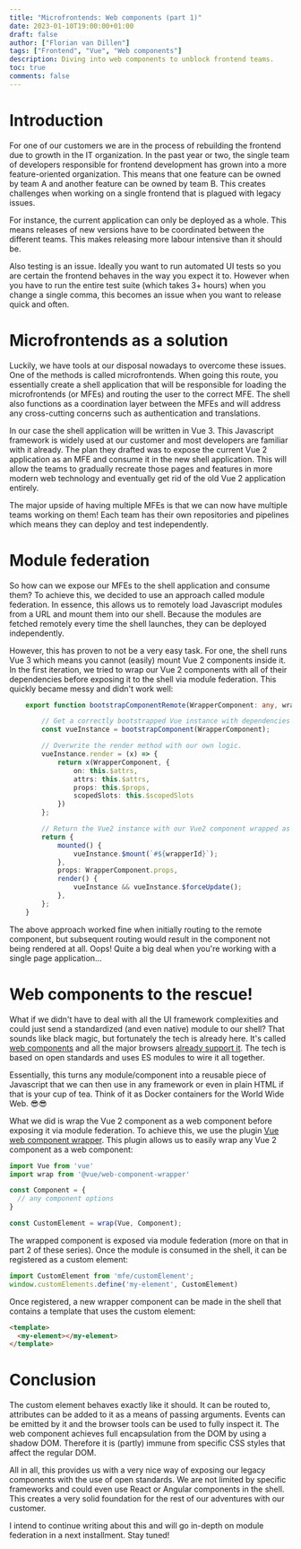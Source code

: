 ```yaml
---
title: "Microfrontends: Web components (part 1)"
date: 2023-01-10T19:00:00+01:00
draft: false
author: ["Florian van Dillen"]
tags: ["Frontend", "Vue", "Web components"]
description: Diving into web components to unblock frontend teams.
toc: true
comments: false
---
```


# Introduction
For one of our customers we are in the process of rebuilding the frontend due to growth in the IT organization. In the past year or two, the single team of developers responsible for frontend development has grown into a more feature-oriented organization. This means that one feature can be owned by team A and another feature can be owned by team B. This creates challenges when working on a single frontend that is plagued with legacy issues.

For instance, the current application can only be deployed as a whole. This means releases of new versions have to be coordinated between the different teams. This makes releasing more labour intensive than it should be.

Also testing is an issue. Ideally you want to run automated UI tests so you are certain the frontend behaves in the way you expect it to. However when you have to run the entire test suite (which takes 3+ hours) when you change a single comma, this becomes an issue when you want to release quick and often.

# Microfrontends as a solution
Luckily, we have tools at our disposal nowadays to overcome these issues. One of the methods is called microfrontends. When going this route, you essentially create a shell application that will be responsible for loading the microfrontends (or MFEs) and routing the user to the correct MFE. The shell also functions as a coordination layer between the MFEs and will address any cross-cutting concerns such as authentication and translations.

In our case the shell application will be written in Vue 3. This Javascript framework is widely used at our customer and most developers are familiar with it already. The plan they drafted was to expose the current Vue 2 application as an MFE and consume it in the new shell application. This will allow the teams to gradually recreate those pages and features in more modern web technology and eventually get rid of the old Vue 2 application entirely.

The major upside of having multiple MFEs is that we can now have multiple teams working on them! Each team has their own repositories and pipelines which means they can deploy and test independently.

# Module federation
So how can we expose our MFEs to the shell application and consume them? To achieve this, we decided to use an approach called module federation. In essence, this allows us to remotely load Javascript modules from a URL and mount them into our shell. Because the modules are fetched remotely every time the shell launches, they can be deployed independently.

However, this has proven to not be a very easy task. For one, the shell runs Vue 3 which means you cannot (easily) mount Vue 2 components inside it. In the first iteration, we tried to wrap our Vue 2 components with all of their dependencies before exposing it to the shell via module federation. This quickly became messy and didn't work well:
```typescript
    export function bootstrapComponentRemote(WrapperComponent: any, wrapperId: string) {

        // Get a correctly bootstrapped Vue instance with dependencies configured.
        const vueInstance = bootstrapComponent(WrapperComponent);

        // Overwrite the render method with our own logic.
        vueInstance.render = (x) => {
            return x(WrapperComponent, {
                on: this.$attrs,
                attrs: this.$attrs,
                props: this.$props,
                scopedSlots: this.$scopedSlots
            })
        };

        // Return the Vue2 instance with our Vue2 component wrapped as a Vue3 component.
        return {
            mounted() {
                vueInstance.$mount(`#${wrapperId}`);
            },
            props: WrapperComponent.props,
            render() {
                vueInstance && vueInstance.$forceUpdate();
            },
        };
    }
```

The above approach worked fine when initially routing to the remote component, but subsequent routing would result in the component not being rendered at all. Oops! Quite a big deal when you're working with a single page application...

# Web components to the rescue!
What if we didn't have to deal with all the UI framework complexities and could just send a standardized (and even native) module to our shell? That sounds like black magic, but fortunately the tech is already here. It's called [web components](https://www.webcomponents.org/introduction) and all the major browsers [already support it](https://caniuse.com/?search=web%20components). The tech is based on open standards and uses ES modules to wire it all together.

Essentially, this turns any module/component into a reusable piece of Javascript that we can then use in any framework or even in plain HTML if that is your cup of tea. Think of it as Docker containers for the World Wide Web. 😎😎

What we did is wrap the Vue 2 component as a web component before exposing it via module federation. To achieve this, we use the plugin [Vue web component wrapper](https://github.com/vuejs/vue-web-component-wrapper). This plugin allows us to easily wrap any Vue 2 component as a web component:
```typescript
import Vue from 'vue'
import wrap from '@vue/web-component-wrapper'

const Component = {
  // any component options
}

const CustomElement = wrap(Vue, Component);
```

The wrapped component is exposed via module federation (more on that in part 2 of these series). Once the module is consumed in the shell, it can be registered as a custom element:

```typescript
import CustomElement from 'mfe/customElement';
window.customElements.define('my-element', CustomElement)
```

Once registered, a new wrapper component can be made in the shell that contains a template that uses the custom element:

```html
<template>
  <my-element></my-element>
</template>
```

# Conclusion
The custom element behaves exactly like it should. It can be routed to, attributes can be added to it as a means of passing arguments. Events can be emitted by it and the browser tools can be used to fully inspect it. The web component achieves full encapsulation from the DOM by using a shadow DOM. Therefore it is (partly) immune from specific CSS styles that affect the regular DOM.

All in all, this provides us with a very nice way of exposing our legacy components with the use of open standards. We are not limited by specific frameworks and could even use React or Angular components in the shell. This creates a very solid foundation for the rest of our adventures with our customer.

I intend to continue writing about this and will go in-depth on module federation in a next installment. Stay tuned!